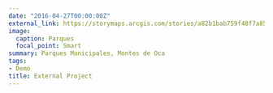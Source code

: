 ```yaml
---
date: "2016-04-27T00:00:00Z"
external_link: https://storymaps.arcgis.com/stories/a82b1bab759f48f7a85263da750e1f58
image:
  caption: Parques
  focal_point: Smart
summary: Parques Municipales, Montes de Oca
tags:
- Demo
title: External Project
---
```

